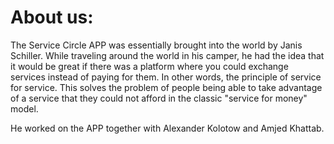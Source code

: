 # About us:

The Service Circle APP was essentially brought into the world by Janis Schiller. While traveling around the world in his camper, he had the idea that it would be great if there was a platform where you could exchange services instead of paying for them. In other words, the principle of service for service. This solves the problem of people being able to take advantage of a service that they could not afford in the classic "service for money" model.

He worked on the APP together with Alexander Kolotow and Amjed Khattab.
